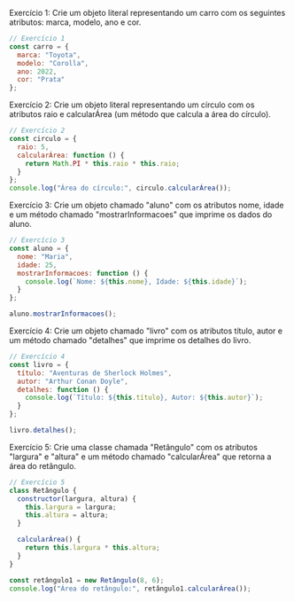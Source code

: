 Exercício 1: Crie um objeto literal representando um carro com os seguintes atributos: marca, modelo, ano e cor.

```jsx
// Exercício 1
const carro = {
  marca: "Toyota",
  modelo: "Corolla",
  ano: 2022,
  cor: "Prata"
};

```

Exercício 2: Crie um objeto literal representando um círculo com os atributos raio e calcularÁrea (um método que calcula a área do círculo).

```jsx
// Exercício 2
const circulo = {
  raio: 5,
  calcularÁrea: function () {
    return Math.PI * this.raio * this.raio;
  }
};
console.log("Área do círculo:", circulo.calcularÁrea());

```

Exercício 3: Crie um objeto chamado "aluno" com os atributos nome, idade e um método chamado "mostrarInformacoes" que imprime os dados do aluno.

```jsx
// Exercício 3
const aluno = {
  nome: "Maria",
  idade: 25,
  mostrarInformacoes: function () {
    console.log(`Nome: ${this.nome}, Idade: ${this.idade}`);
  }
};

aluno.mostrarInformacoes();

```

Exercício 4: Crie um objeto chamado "livro" com os atributos título, autor e um método chamado "detalhes" que imprime os detalhes do livro.

```jsx
// Exercício 4
const livro = {
  título: "Aventuras de Sherlock Holmes",
  autor: "Arthur Conan Doyle",
  detalhes: function () {
    console.log(`Título: ${this.título}, Autor: ${this.autor}`);
  }
};

livro.detalhes();

```

Exercício 5: Crie uma classe chamada "Retângulo" com os atributos "largura" e "altura" e um método chamado "calcularÁrea" que retorna a área do retângulo.

```jsx
// Exercício 5
class Retângulo {
  constructor(largura, altura) {
    this.largura = largura;
    this.altura = altura;
  }

  calcularÁrea() {
    return this.largura * this.altura;
  }
}

const retângulo1 = new Retângulo(8, 6);
console.log("Área do retângulo:", retângulo1.calcularÁrea());

```
